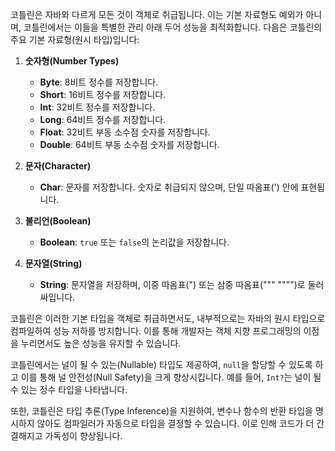코틀린은 자바와 다르게 모든 것이 객체로 취급됩니다. 이는 기본 자료형도 예외가 아니며, 코틀린에서는 이들을 특별한 관리 아래 두어 성능을 최적화합니다. 다음은 코틀린의 주요 기본 자료형(원시 타입)입니다:

1. **숫자형(Number Types)**
    - **Byte**: 8비트 정수를 저장합니다.
    - **Short**: 16비트 정수를 저장합니다.
    - **Int**: 32비트 정수를 저장합니다.
    - **Long**: 64비트 정수를 저장합니다.
    - **Float**: 32비트 부동 소수점 숫자를 저장합니다.
    - **Double**: 64비트 부동 소수점 숫자를 저장합니다.

2. **문자(Character)**
    - **Char**: 문자를 저장합니다. 숫자로 취급되지 않으며, 단일 따옴표(') 안에 표현됩니다.

3. **불리언(Boolean)**
    - **Boolean**: `true` 또는 `false`의 논리값을 저장합니다.

4. **문자열(String)**
    - **String**: 문자열을 저장하며, 이중 따옴표(") 또는 삼중 따옴표(""" """")로 둘러싸입니다.

코틀린은 이러한 기본 타입을 객체로 취급하면서도, 내부적으로는 자바의 원시 타입으로 컴파일하여 성능 저하를 방지합니다. 이를 통해 개발자는 객체 지향 프로그래밍의 이점을 누리면서도 높은 성능을 유지할 수 있습니다.

코틀린에서는 널이 될 수 있는(Nullable) 타입도 제공하여, `null`을 할당할 수 있도록 하고 이를 통해 널 안전성(Null Safety)을 크게 향상시킵니다. 예를 들어, `Int?`는 널이 될 수 있는 정수 타입을 나타냅니다.

또한, 코틀린은 타입 추론(Type Inference)을 지원하여, 변수나 함수의 반환 타입을 명시하지 않아도 컴파일러가 자동으로 타입을 결정할 수 있습니다. 이로 인해 코드가 더 간결해지고 가독성이 향상됩니다.